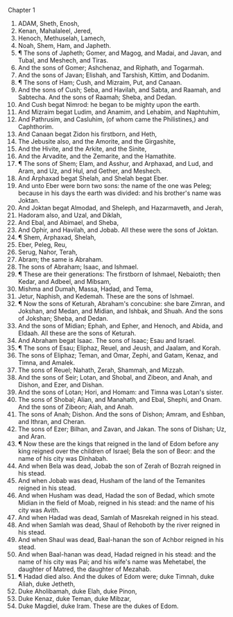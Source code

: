 

Chapter 1

1. ADAM, Sheth, Enosh,
2. Kenan, Mahalaleel, Jered,
3. Henoch, Methuselah, Lamech,
4. Noah, Shem, Ham, and Japheth.
5. ¶ The sons of Japheth; Gomer, and Magog, and Madai, and Javan, and Tubal, and Meshech, and Tiras.
6. And the sons of Gomer; Ashchenaz, and Riphath, and Togarmah.
7. And the sons of Javan; Elishah, and Tarshish, Kittim, and Dodanim.
8. ¶ The sons of Ham; Cush, and Mizraim, Put, and Canaan.
9. And the sons of Cush; Seba, and Havilah, and Sabta, and Raamah, and Sabtecha.  And the sons of Raamah; Sheba, and Dedan.
10. And Cush begat Nimrod: he began to be mighty upon the earth.
11. And Mizraim begat Ludim, and Anamim, and Lehabim, and Naphtuhim,
12. And Pathrusim, and Casluhim, (of whom came the Philistines,) and Caphthorim.
13. And Canaan begat Zidon his firstborn, and Heth,
14. The Jebusite also, and the Amorite, and the Girgashite,
15. And the Hivite, and the Arkite, and the Sinite,
16. And the Arvadite, and the Zemarite, and the Hamathite.
17. ¶ The sons of Shem; Elam, and Asshur, and Arphaxad, and Lud, and Aram, and Uz, and Hul, and Gether, and Meshech.
18. And Arphaxad begat Shelah, and Shelah begat Eber.
19. And unto Eber were born two sons: the name of the one was Peleg; because in his days the earth was divided: and his brother's name was Joktan.
20. And Joktan begat Almodad, and Sheleph, and Hazarmaveth, and Jerah,
21. Hadoram also, and Uzal, and Diklah,
22. And Ebal, and Abimael, and Sheba,
23. And Ophir, and Havilah, and Jobab.  All these were the sons of Joktan.
24. ¶ Shem, Arphaxad, Shelah,
25. Eber, Peleg, Reu,
26. Serug, Nahor, Terah,
27. Abram; the same is Abraham.
28. The sons of Abraham; Isaac, and Ishmael.
29. ¶ These are their generations: The firstborn of Ishmael, Nebaioth; then Kedar, and Adbeel, and Mibsam,
30. Mishma and Dumah, Massa, Hadad, and Tema,
31. Jetur, Naphish, and Kedemah.  These are the sons of Ishmael.
32. ¶ Now the sons of Keturah, Abraham's concubine: she bare Zimran, and Jokshan, and Medan, and Midian, and Ishbak, and Shuah.  And the sons of Jokshan; Sheba, and Dedan.
33. And the sons of Midian; Ephah, and Epher, and Henoch, and Abida, and Eldaah.  All these are the sons of Keturah.
34. And Abraham begat Isaac.  The sons of Isaac; Esau and Israel.
35. ¶ The sons of Esau; Eliphaz, Reuel, and Jeush, and Jaalam, and Korah.
36. The sons of Eliphaz; Teman, and Omar, Zephi, and Gatam, Kenaz, and Timna, and Amalek.
37. The sons of Reuel; Nahath, Zerah, Shammah, and Mizzah.
38. And the sons of Seir; Lotan, and Shobal, and Zibeon, and Anah, and Dishon, and Ezer, and Dishan.
39. And the sons of Lotan; Hori, and Homam: and Timna was Lotan's sister.
40. The sons of Shobal; Alian, and Manahath, and Ebal, Shephi, and Onam.  And the sons of Zibeon; Aiah, and Anah.
41. The sons of Anah; Dishon.  And the sons of Dishon; Amram, and Eshban, and Ithran, and Cheran.
42. The sons of Ezer; Bilhan, and Zavan, and Jakan.  The sons of Dishan; Uz, and Aran.
43. ¶ Now these are the kings that reigned in the land of Edom before any king reigned over the children of Israel; Bela the son of Beor: and the name of his city was Dinhabah.
44. And when Bela was dead, Jobab the son of Zerah of Bozrah reigned in his stead.
45. And when Jobab was dead, Husham of the land of the Temanites reigned in his stead.
46. And when Husham was dead, Hadad the son of Bedad, which smote Midian in the field of Moab, reigned in his stead: and the name of his city was Avith.
47. And when Hadad was dead, Samlah of Masrekah reigned in his stead.
48. And when Samlah was dead, Shaul of Rehoboth by the river reigned in his stead.
49. And when Shaul was dead, Baal-hanan the son of Achbor reigned in his stead.
50. And when Baal-hanan was dead, Hadad reigned in his stead: and the name of his city was Pai; and his wife's name was Mehetabel, the daughter of Matred, the daughter of Mezahab.
51. ¶ Hadad died also.  And the dukes of Edom were; duke Timnah, duke Aliah, duke Jetheth,
52. Duke Aholibamah, duke Elah, duke Pinon,
53. Duke Kenaz, duke Teman, duke Mibzar,
54. Duke Magdiel, duke Iram.  These are the dukes of Edom.

